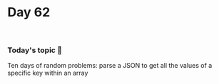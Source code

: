 # Day 62

&nbsp;

### Today's topic 🎯
Ten days of random problems: parse a JSON to get all the values of a specific key within an array